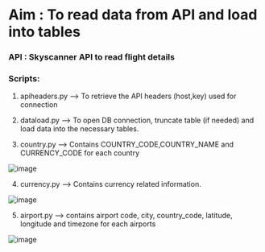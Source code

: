 # Aim : To read data from API and load into tables

### API : Skyscanner API to read flight details

### Scripts:
1. apiheaders.py --> To retrieve the API headers (host,key) used for connection 

2. dataload.py --> To open DB connection, truncate table (if needed) and load data into the necessary tables. 

3. country.py --> Contains COUNTRY_CODE,COUNTRY_NAME and CURRENCY_CODE for each country 

![image](https://user-images.githubusercontent.com/67071872/137535370-5f81a998-4539-4de8-a4cf-1d97dd94108f.png)


4. currency.py --> Contains currency related information. 

![image](https://user-images.githubusercontent.com/67071872/137535505-765f282d-379c-469f-9c7b-a96a41e9921c.png)

5. airport.py --> contains airport code, city, country_code, latitude, longitude and timezone for each airports

![image](https://user-images.githubusercontent.com/67071872/137535719-ad69fed4-aa34-4469-ae5a-22605e742d95.png)
